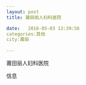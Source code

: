 ```yaml
--- 
layout: post 
title: 莆田丽人妇科医院

date:   2016-05-03 13:39:56 
categories:其他  
city:莆田
  
--- 
```

   
莆田丽人妇科医院

信息


